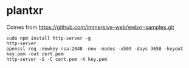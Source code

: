 # plantxr

Comes from 
https://github.com/immersive-web/webxr-samples.git

```
sudo npm install http-server -g
http-server
openssl req -newkey rsa:2048 -new -nodes -x509 -days 3650 -keyout key.pem -out cert.pem
http-server -S -C cert.pem -K key.pem
```